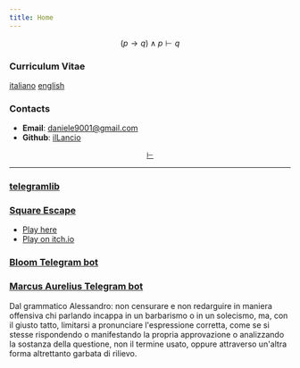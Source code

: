 ```yaml
---
title: Home
---
```

$$
(p \rightarrow q) \land p \vdash q
$$

### Curriculum Vitae

[italiano](cv_ita.pdf) [english](cv_eng.pdf)

### Contacts

- **Email**: <daniele9001@gmail.com>
- **Github**: [ilLancio](https://github.com/ilLancio)

<div align="center">

[$\vdash$](Logica-Matematica.pdf)

</div>

---

### [telegramlib](https://pypi.org/project/telegramlib/)

### [Square Escape](https://logos-psychagogia.itch.io/square-escape)

- <a href="square-escape" target="_blank">Play here</a>
- [Play on itch.io](https://logos-psychagogia.itch.io/square-escape)

### [Bloom Telegram bot](https://t.me/BLOOM_chatbot)

### [Marcus Aurelius Telegram bot](https://t.me/M_Aurelius_bot)

Dal grammatico Alessandro: non censurare e non redarguire in maniera offensiva chi parlando incappa in un barbarismo o in un solecismo, ma, con il giusto tatto, limitarsi a pronunciare l'espressione corretta, come se si stesse rispondendo o manifestando la propria approvazione o analizzando la sostanza della questione, non il termine usato, oppure attraverso un'altra forma altrettanto garbata di rilievo.

